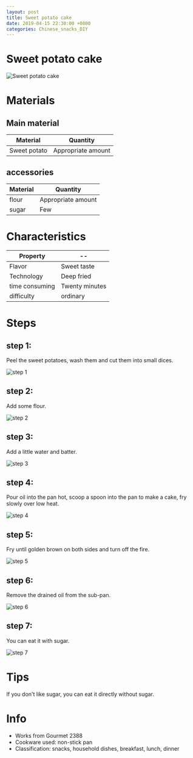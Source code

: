 ```yaml
---
layout: post
title: Sweet potato cake
date: 2019-04-15 22:30:00 +0800
categories: Chinese_snacks_DIY
---
```


# Sweet potato cake

![Sweet potato cake]({{site.baseurl}}/img/401185/401185.jpg)

# Materials


## Main material

Material|Quantity
--|--
Sweet potato|Appropriate amount

## accessories

Material|Quantity
--|--
flour|Appropriate amount
sugar|Few

# Characteristics

Property|--
--|--
Flavor|Sweet taste
Technology|Deep fried
time consuming|Twenty minutes
difficulty|ordinary

# Steps

## step 1:

Peel the sweet potatoes, wash them and cut them into small dices.

![step 1]({{site.baseurl}}/img/401185/1.jpg)

## step 2:

Add some flour.

![step 2]({{site.baseurl}}/img/401185/2.jpg)

## step 3:

Add a little water and batter.

![step 3]({{site.baseurl}}/img/401185/3.jpg)

## step 4:

Pour oil into the pan hot, scoop a spoon into the pan to make a cake, fry slowly over low heat.

![step 4]({{site.baseurl}}/img/401185/4.jpg)

## step 5:

Fry until golden brown on both sides and turn off the fire.

![step 5]({{site.baseurl}}/img/401185/5.jpg)

## step 6:

Remove the drained oil from the sub-pan.

![step 6]({{site.baseurl}}/img/401185/6.jpg)

## step 7:

You can eat it with sugar.

![step 7]({{site.baseurl}}/img/401185/7.jpg)

# Tips

If you don't like sugar, you can eat it directly without sugar.

# Info

- Works from Gourmet 2388
- Cookware used: non-stick pan
- Classification: snacks, household dishes, breakfast, lunch, dinner